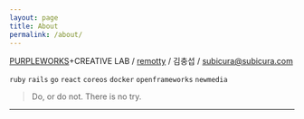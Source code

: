 ```yaml
---
layout: page
title: About
permalink: /about/
---
```


[PURPLEWORKS](http://purpleworks.co.kr)+CREATIVE LAB / [remotty](http://blog.remotty.com/blog/) / 김충섭 / subicura@subicura.com

`ruby` `rails` `go` `react` `coreos` `docker` `openframeworks` `newmedia`

> Do, or do not. There is no try.

---

